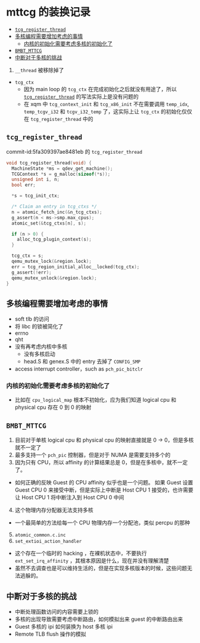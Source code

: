# mttcg 的装换记录

<!-- vim-markdown-toc GitLab -->

* [`tcg_register_thread`](#tcg_register_thread)
* [多核编程需要增加考虑的事情](#多核编程需要增加考虑的事情)
  * [内核的初始化需要考虑多核的初始化了](#内核的初始化需要考虑多核的初始化了)
* [`BMBT_MTTCG`](#bmbt_mttcg)
* [中断对于多核的挑战](#中断对于多核的挑战)

<!-- vim-markdown-toc -->

1. `__thread` 被移除掉了
  - `tcg_ctx`
    - 因为 main loop 的 `tcg_ctx` 在完成初始化之后就没有用途了，所以 [`tcg_register_thread`](#tcg_register_thread) 的写法实际上是没有问题的
    - 在 xqm 中 `tcg_context_init` 和 `tcg_x86_init` 不在需要调用 `temp_idx`, `temp_tcgv_i32` 和 `tcgv_i32_temp` 了，这实际上让 `tcg_ctx` 的初始化仅仅在 `tcg_register_thread` 中的

## `tcg_register_thread`
commit-id:5fa309397ae8481eb 的 `tcg_register_thread`
```c
void tcg_register_thread(void) {
  MachineState *ms = qdev_get_machine();
  TCGContext *s = g_malloc(sizeof(*s));
  unsigned int i, n;
  bool err;

  *s = tcg_init_ctx;

  /* Claim an entry in tcg_ctxs */
  n = atomic_fetch_inc(&n_tcg_ctxs);
  g_assert(n < ms->smp.max_cpus);
  atomic_set(&tcg_ctxs[n], s);

  if (n > 0) {
    alloc_tcg_plugin_context(s);
  }

  tcg_ctx = s;
  qemu_mutex_lock(&region.lock);
  err = tcg_region_initial_alloc__locked(tcg_ctx);
  g_assert(!err);
  qemu_mutex_unlock(&region.lock);
}
```

## 多核编程需要增加考虑的事情
- soft tlb 的访问
- 将 libc 的锁被简化了
- errno
- qht
- 没有再考虑内核中多核
  - 没有多核启动
  - head.S 和 genex.S 中的 entry 去掉了 `CONFIG_SMP`
- access interrupt controller，such as `pch_pic_bitclr`

### 内核的初始化需要考虑多核的初始化了
- 比如在 `cpu_logical_map` 根本不初始化，应为我们知道 logical cpu 和 physical cpu 存在 0 到 0 的映射

## `BMBT_MTTCG`
1. 目前对于单核 logical cpu 和 physical cpu 的映射直接就是 0 -> 0，但是多核就不一定了
2. 最多支持一个 `pch_pic` 控制器，但是对于 NUMA 是需要支持多个的
3. 因为只有 CPU，所以 affinity 的计算结果总是 0，但是在多核中，就不一定了。
  - 如何正确的反映 Guest 的 CPU affinity 似乎也是一个问题。 如果 Guest 设置 Guest CPU 0 来接受中断，但是实际上中断是 Host CPU 1 接受的，也许需要让 Host CPU 1 将中断注入到 Host CPU 0 中间
4. 这个物理内存分配器无法支持多核
  - 一个最简单的方法给每一个 CPU 物理内存一个分配池，类似 percpu 的那种
5. `atomic_common.c.inc`
6. `set_extioi_action_handler`
  - 这个存在一个临时的 hacking ，在裸机状态中，不要执行 `ext_set_irq_affinity` ，其根本原因是什么，现在并没有理解清楚
  - 虽然不去调查也是可以维持生活的，但是在实现多核版本的时候，这些问题无法逃躲的。

## 中断对于多核的挑战
- 中断处理函数访问的内容需要上锁的
- 多核的出现导致需要考虑中断路由，如何模拟出来 guest 的中断路由出来
- Guest 多核的 ipi 如何装换为 host 多核 ipi
- Remote TLB flush 操作的模拟

